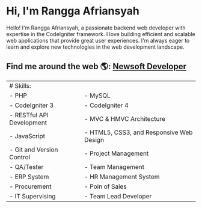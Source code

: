 # Hi, I'm Rangga Afriansyah

Hello! I'm Rangga Afriansyah, a passionate backend web developer with expertise in the CodeIgniter framework. I love building efficient and scalable web applications that provide great user experiences. I'm always eager to learn and explore new technologies in the web development landscape.


## Find me around the web 🌎: <a href="https://newsoftdev.com/">Newsoft Developer</a>

<table border = '0'>
  <tr>
    <td colspan = '2'># Skills:</td>
  </tr>
  <tr>
    <td>- PHP</td>
    <td>- MySQL</td>
  </tr>
  <tr>
    <td>- CodeIgniter 3</td>
    <td>- CodeIgniter 4</td>
  </tr>
  <tr>
    <td>- RESTful API Development</td>
    <td>- MVC & HMVC Architecture</td>
  </tr>
  <tr>
    <td>- JavaScript</td>
    <td>- HTML5, CSS3, and Responsive Web Design</td>
  </tr>
  <tr>
    <td>- Git and Version Control</td>
    <td>- Project Management</td>
  </tr>
  <tr>
    <td>- QA/Tester</td>
    <td>- Team Management</td>
  </tr>
  <tr>
    <td>- ERP System</td>
    <td>- HR Management System</td>
  </tr>
  <tr>
    <td>- Procurement</td>
    <td>- Poin of Sales</td>
  </tr>
  <tr>
    <td>- IT Supervising</td>
    <td>- Team Lead Developer</td>
  </tr>
</table>
